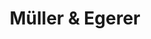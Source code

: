 ---
title: "Müller & Egerer"
url: /oldenburg/mueller-und-egerer-ziegelhofstrasse/
shop: Bäckerei
---